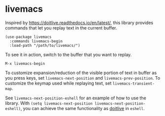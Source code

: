 livemacs
========

Inspired by https://doitlive.readthedocs.io/en/latest/, this library provides
commands that let you replay text in the current buffer. 

```elisp
(use-package livemacs
  :commands livemacs-begin
  :load-path "/path/to/livemacs/")
```

To see it in action, switch to the buffer that you want to replay.

```
M-x livemacs-begin
```

To customize expansion/reduction of the visible portion of text in buffer as
you press keys, set `livemacs-next-position` and `livemacs-prev-position`.
To customize the keymap used while replaying text, set
`livemacs-transient-map`.

See `livemacs-next-position-eshell` for an example of how to use the library. 
With `(setq livemacs-next-position livemacs-next-position-eshell)`, you can achieve the same functionality as [doitlive](https://doitlive.readthedocs.io/en/latest/) in `eshell`.



